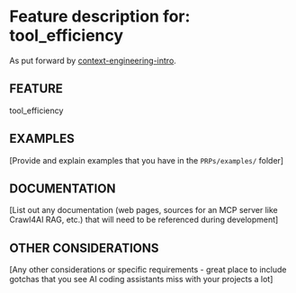 # Feature description for: tool_efficiency

As put forward by [context-engineering-intro](https://github.com/qte77/context-engineering-intro).

## FEATURE

tool_efficiency

## EXAMPLES

[Provide and explain examples that you have in the `PRPs/examples/` folder]

## DOCUMENTATION

[List out any documentation (web pages, sources for an MCP server like Crawl4AI RAG, etc.) that will need to be referenced during development]

## OTHER CONSIDERATIONS

[Any other considerations or specific requirements - great place to include gotchas that you see AI coding assistants miss with your projects a lot]
